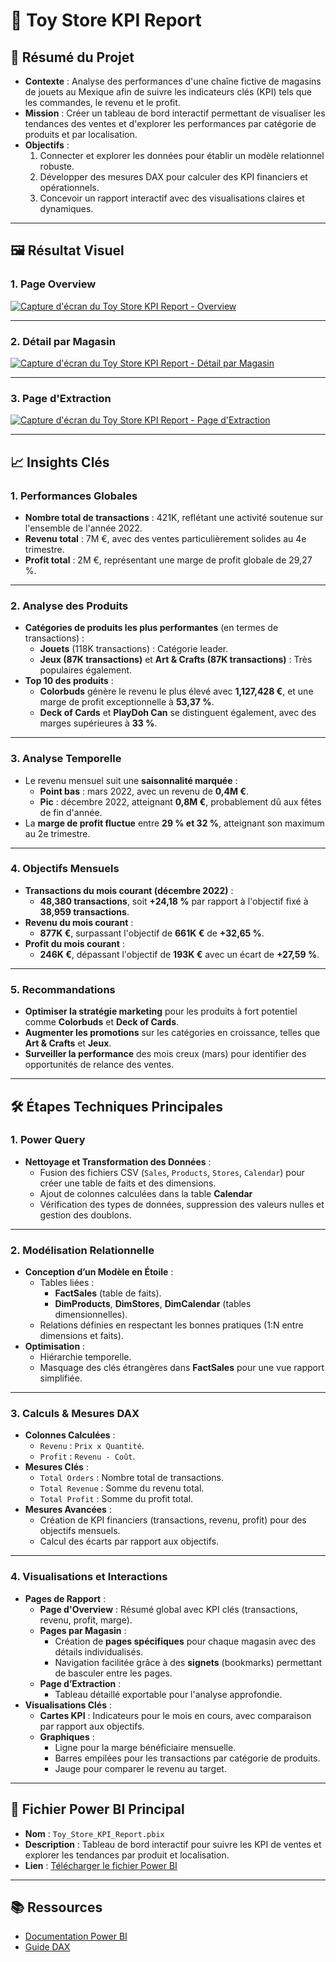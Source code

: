 # 🧸 Toy Store KPI Report

## 📝 Résumé du Projet
- **Contexte** : Analyse des performances d'une chaîne fictive de magasins de jouets au Mexique afin de suivre les indicateurs clés (KPI) tels que les commandes, le revenu et le profit.
- **Mission** : Créer un tableau de bord interactif permettant de visualiser les tendances des ventes et d'explorer les performances par catégorie de produits et par localisation.
- **Objectifs** :
  1. Connecter et explorer les données pour établir un modèle relationnel robuste.
  2. Développer des mesures DAX pour calculer des KPI financiers et opérationnels.
  3. Concevoir un rapport interactif avec des visualisations claires et dynamiques.

---

## 🖼 Résultat Visuel

### 1. Page Overview
[![Capture d'écran du Toy Store KPI Report - Overview](https://github.com/Arnaudl44/PowerBI-Projects/blob/main/Toy%20Store%20KPI%20Report/images/Capture%20d%E2%80%99%C3%A9cran_Overview.png)](https://github.com/Arnaudl44/PowerBI-Projects/blob/main/Toy%20Store%20KPI%20Report/images/Capture%20d%E2%80%99%C3%A9cran_Overview.png)

---

### 2. Détail par Magasin
[![Capture d'écran du Toy Store KPI Report - Détail par Magasin](https://github.com/Arnaudl44/PowerBI-Projects/blob/main/Toy%20Store%20KPI%20Report/images/Capture%20d%E2%80%99%C3%A9cran_Store_detail.png)](https://github.com/Arnaudl44/PowerBI-Projects/blob/main/Toy%20Store%20KPI%20Report/images/Capture%20d%E2%80%99%C3%A9cran_Store_detail.png)

---

### 3. Page d'Extraction
[![Capture d'écran du Toy Store KPI Report - Page d'Extraction](https://github.com/Arnaudl44/PowerBI-Projects/blob/main/Toy%20Store%20KPI%20Report/images/Capture%20d%E2%80%99%C3%A9cran_Extraction.png)](https://github.com/Arnaudl44/PowerBI-Projects/blob/main/Toy%20Store%20KPI%20Report/images/Capture%20d%E2%80%99%C3%A9cran_Extraction.png)

---

## 📈 Insights Clés

### 1. Performances Globales
- **Nombre total de transactions** : 421K, reflétant une activité soutenue sur l'ensemble de l'année 2022.
- **Revenu total** : 7M €, avec des ventes particulièrement solides au 4e trimestre.
- **Profit total** : 2M €, représentant une marge de profit globale de 29,27 %.

---

### 2. Analyse des Produits
- **Catégories de produits les plus performantes** (en termes de transactions) :
  - **Jouets** (118K transactions) : Catégorie leader.
  - **Jeux (87K transactions)** et **Art & Crafts (87K transactions)** : Très populaires également.
- **Top 10 des produits** :
  - **Colorbuds** génère le revenu le plus élevé avec **1,127,428 €**, et une marge de profit exceptionnelle à **53,37 %**.
  - **Deck of Cards** et **PlayDoh Can** se distinguent également, avec des marges supérieures à **33 %**.

---

### 3. Analyse Temporelle
- Le revenu mensuel suit une **saisonnalité marquée** :
  - **Point bas** : mars 2022, avec un revenu de **0,4M €**.
  - **Pic** : décembre 2022, atteignant **0,8M €**, probablement dû aux fêtes de fin d'année.
- La **marge de profit fluctue** entre **29 % et 32 %**, atteignant son maximum au 2e trimestre.

---

### 4. Objectifs Mensuels
- **Transactions du mois courant (décembre 2022)** :
  - **48,380 transactions**, soit **+24,18 %** par rapport à l'objectif fixé à **38,959 transactions**.
- **Revenu du mois courant** :
  - **877K €**, surpassant l'objectif de **661K €** de **+32,65 %**.
- **Profit du mois courant** :
  - **246K €**, dépassant l'objectif de **193K €** avec un écart de **+27,59 %**.

---

### 5. Recommandations
- **Optimiser la stratégie marketing** pour les produits à fort potentiel comme **Colorbuds** et **Deck of Cards**.
- **Augmenter les promotions** sur les catégories en croissance, telles que **Art & Crafts** et **Jeux**.
- **Surveiller la performance** des mois creux (mars) pour identifier des opportunités de relance des ventes.

---

## 🛠️ Étapes Techniques Principales

### 1. Power Query
- **Nettoyage et Transformation des Données** :
  - Fusion des fichiers CSV (`Sales`, `Products`, `Stores`, `Calendar`) pour créer une table de faits et des dimensions.
  - Ajout de colonnes calculées dans la table **Calendar** 
  - Vérification des types de données, suppression des valeurs nulles et gestion des doublons.

---

### 2. Modélisation Relationnelle
- **Conception d’un Modèle en Étoile** :
  - Tables liées :
    - **FactSales** (table de faits).
    - **DimProducts**, **DimStores**, **DimCalendar** (tables dimensionnelles).
  - Relations définies en respectant les bonnes pratiques (1:N entre dimensions et faits).
- **Optimisation** :
  - Hiérarchie temporelle.
  - Masquage des clés étrangères dans **FactSales** pour une vue rapport simplifiée.

---

### 3. Calculs & Mesures DAX
- **Colonnes Calculées** :
  - `Revenu` : `Prix x Quantité`.
  - `Profit` : `Revenu - Coût`.
- **Mesures Clés** :
  - `Total Orders` : Nombre total de transactions.
  - `Total Revenue` : Somme du revenu total.
  - `Total Profit` : Somme du profit total.
- **Mesures Avancées** :
  - Création de KPI financiers (transactions, revenu, profit) pour des objectifs mensuels.
  - Calcul des écarts par rapport aux objectifs.

---

### 4. Visualisations et Interactions
- **Pages de Rapport** :
  - **Page d'Overview** : Résumé global avec KPI clés (transactions, revenu, profit, marge).
  - **Pages par Magasin** :
    - Création de **pages spécifiques** pour chaque magasin avec des détails individualisés.
    - Navigation facilitée grâce à des **signets** (bookmarks) permettant de basculer entre les pages.
  - **Page d’Extraction** :
    - Tableau détaillé exportable pour l'analyse approfondie.
- **Visualisations Clés** :
  - **Cartes KPI** : Indicateurs pour le mois en cours, avec comparaison par rapport aux objectifs.
  - **Graphiques** :
    - Ligne pour la marge bénéficiaire mensuelle.
    - Barres empilées pour les transactions par catégorie de produits.
    - Jauge pour comparer le revenu au target.

---

## 📄 Fichier Power BI Principal
- **Nom** : `Toy_Store_KPI_Report.pbix`
- **Description** : Tableau de bord interactif pour suivre les KPI de ventes et explorer les tendances par produit et localisation.
- **Lien** : [Télécharger le fichier Power BI](https://drive.google.com/file/d/1FquLbuNIEXzwyj9m1uVGE4yzglvY9O55/view?usp=sharing)

---

## 📚 Ressources
- [Documentation Power BI](https://learn.microsoft.com/fr-fr/power-bi/)
- [Guide DAX](https://dax.guide/)
